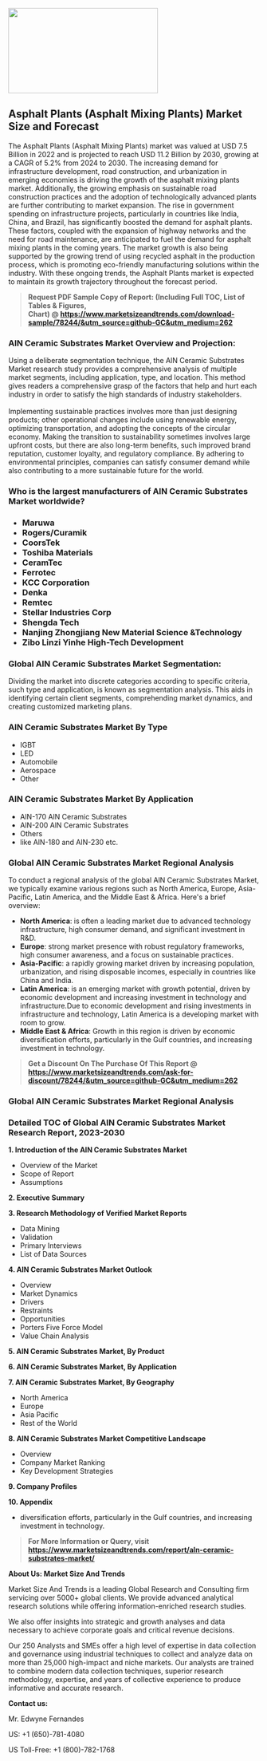 <p><img class="alignnone size-medium wp-image-20088" src="https://ffe5etoiles.com/wp-content/uploads/2024/12/MST1-300x171.png" alt="" width="300" height="171" /></p><h2>Asphalt Plants (Asphalt Mixing Plants) Market Size and Forecast</h2><p>The Asphalt Plants (Asphalt Mixing Plants) market was valued at USD 7.5 Billion in 2022 and is projected to reach USD 11.2 Billion by 2030, growing at a CAGR of 5.2% from 2024 to 2030. The increasing demand for infrastructure development, road construction, and urbanization in emerging economies is driving the growth of the asphalt mixing plants market. Additionally, the growing emphasis on sustainable road construction practices and the adoption of technologically advanced plants are further contributing to market expansion. The rise in government spending on infrastructure projects, particularly in countries like India, China, and Brazil, has significantly boosted the demand for asphalt plants. These factors, coupled with the expansion of highway networks and the need for road maintenance, are anticipated to fuel the demand for asphalt mixing plants in the coming years. The market growth is also being supported by the growing trend of using recycled asphalt in the production process, which is promoting eco-friendly manufacturing solutions within the industry. With these ongoing trends, the Asphalt Plants market is expected to maintain its growth trajectory throughout the forecast period.</p></p><blockquote id="" class=""><strong>Request PDF Sample Copy of Report: (Including Full TOC, List of Tables &amp; Figures, Chart)&nbsp;@&nbsp;<strong><a href="https://www.marketsizeandtrends.com/download-sample/78244/&utm_source=github-GC&utm_medium=262" target="_blank">https://www.marketsizeandtrends.com/download-sample/78244/&utm_source=github-GC&utm_medium=262</a></strong></strong></blockquote><h3 id="" class="">AlN Ceramic Substrates Market&nbsp;Overview and Projection:</h3><p id="" class="">Using a deliberate segmentation technique, the AlN Ceramic Substrates Market research study provides a comprehensive analysis of multiple market segments, including application, type, and location. This method gives readers a comprehensive grasp of the factors that help and hurt each industry in order to satisfy the high standards of industry stakeholders. <br /> <br />Implementing sustainable practices involves more than just designing products; other operational changes include using renewable energy, optimizing transportation, and adopting the concepts of the circular economy. Making the transition to sustainability sometimes involves large upfront costs, but there are also long-term benefits, such improved brand reputation, customer loyalty, and regulatory compliance. By adhering to environmental principles, companies can satisfy consumer demand while also contributing to a more sustainable future for the world.</p><h3 id="" class="">Who is the largest manufacturers of&nbsp;AlN Ceramic Substrates Market worldwide?</h3><h3 class=""><p><ul><li>Maruwa </li><li> Rogers/Curamik </li><li> CoorsTek </li><li> Toshiba Materials </li><li> CeramTec </li><li> Ferrotec </li><li> KCC Corporation </li><li> Denka </li><li> Remtec </li><li> Stellar Industries Corp </li><li> Shengda Tech </li><li> Nanjing Zhongjiang New Material Science &Technology </li><li> Zibo Linzi Yinhe High-Tech Development</li></ul></p></h3><h3 id="" class="">Global&nbsp;AlN Ceramic Substrates Market Segmentation:</h3><p id="" class="">Dividing the market into discrete categories according to specific criteria, such type and application, is known as segmentation analysis. This aids in identifying certain client segments, comprehending market dynamics, and creating customized marketing plans.</p><h3 id="" class="">AlN Ceramic Substrates Market&nbsp;By Type</h3><p><p><ul><li>IGBT </li><li> LED </li><li> Automobile </li><li> Aerospace </li><li> Other</p></li></ul></p></p><h3 id="" class="">AlN Ceramic Substrates Market&nbsp;By Application</h3><p class=""><p><ul><li>AlN-170 AlN Ceramic Substrates </li><li> AlN-200 AlN Ceramic Substrates </li><li> Others </li><li> like AlN-180 and AlN-230 etc.</li></ul></p></p><h3 id="" class="">Global AlN Ceramic Substrates Market Regional Analysis</h3><p id="" class="">To conduct a regional analysis of the global AlN Ceramic Substrates Market, we typically examine various regions such as North America, Europe, Asia-Pacific, Latin America, and the Middle East &amp; Africa. Here's a brief overview:</p><ul><li><strong>North America</strong>: is often a leading market due to advanced technology infrastructure, high consumer demand, and significant investment in R&amp;D.</li><li><strong>Europe</strong>: strong market presence with robust regulatory frameworks, high consumer awareness, and a focus on sustainable practices.</li><li><strong>Asia-Pacific</strong>: a rapidly growing market driven by increasing population, urbanization, and rising disposable incomes, especially in countries like China and India.</li><li><strong>Latin America</strong>: is an emerging market with growth potential, driven by economic development and increasing investment in technology and infrastructure.Due to economic development and rising investments in infrastructure and technology, Latin America is a developing market with room to grow.</li><li><strong>Middle East &amp; Africa</strong>: Growth in this region is driven by economic diversification efforts, particularly in the Gulf countries, and increasing investment in technology.</li></ul><blockquote id="" class=""><strong>Get a Discount On The Purchase Of This Report @ <strong><a href="https://www.marketsizeandtrends.com/ask-for-discount/78244/&utm_source=github-GC&utm_medium=262" target="_blank">https://www.marketsizeandtrends.com/ask-for-discount/78244/&utm_source=github-GC&utm_medium=262</a></strong></strong></blockquote><h3 id="" class="">Global AlN Ceramic Substrates Market Regional Analysis</h3><h3 id="" class="">Detailed TOC of Global AlN Ceramic Substrates Market Research Report, 2023-2030</h3><p id="" class=""><strong>1. Introduction of the AlN Ceramic Substrates Market</strong></p><ul><li>Overview of the Market</li><li>Scope of Report</li><li>Assumptions</li></ul><p id="" class=""><strong>2. Executive Summary</strong></p><p id="" class=""><strong>3. Research Methodology of Verified Market Reports</strong></p><ul><li>Data Mining</li><li>Validation</li><li>Primary Interviews</li><li>List of Data Sources</li></ul><p id="" class=""><strong>4. AlN Ceramic Substrates Market Outlook</strong></p><ul><li>Overview</li><li>Market Dynamics</li><li>Drivers</li><li>Restraints</li><li>Opportunities</li><li>Porters Five Force Model</li><li>Value Chain Analysis</li></ul><p id="" class=""><strong>5. AlN Ceramic Substrates Market, By Product</strong></p><p id="" class=""><strong>6. AlN Ceramic Substrates Market, By Application</strong></p><p id="" class=""><strong>7. AlN Ceramic Substrates Market, By Geography</strong></p><ul><li>North America</li><li>Europe</li><li>Asia Pacific</li><li>Rest of the World</li></ul><p id="" class=""><strong>8. AlN Ceramic Substrates Market Competitive Landscape</strong></p><ul><li>Overview</li><li>Company Market Ranking</li><li>Key Development Strategies</li></ul><p id="" class=""><strong>9. Company Profiles</strong></p><p id="" class=""><strong>10. Appendix</strong></p><ul><li>diversification efforts, particularly in the Gulf countries, and increasing investment in technology.</li></ul><blockquote id="" class=""><strong>For More Information or Query, visit <strong><strong><a href="https://www.marketsizeandtrends.com/report/aln-ceramic-substrates-market/" target="_blank">https://www.marketsizeandtrends.com/report/aln-ceramic-substrates-market/</a></strong></strong></strong></blockquote><p id="" class=""><strong>About Us: Market Size And Trends</strong></p><p id="" class="">Market Size And Trends is a leading Global Research and Consulting firm servicing over 5000+ global clients. We provide advanced analytical research solutions while offering information-enriched research studies.</p><p id="" class="">We also offer insights into strategic and growth analyses and data necessary to achieve corporate goals and critical revenue decisions.</p><p id="" class="">Our 250 Analysts and SMEs offer a high level of expertise in data collection and governance using industrial techniques to collect and analyze data on more than 25,000 high-impact and niche markets. Our analysts are trained to combine modern data collection techniques, superior research methodology, expertise, and years of collective experience to produce informative and accurate research.</p><p id="" class=""><strong>Contact us:</strong></p><p id="" class="">Mr. Edwyne Fernandes</p><p id="" class="">US: +1 (650)-781-4080</p><p id="" class="">US Toll-Free: +1 (800)-782-1768</p>
